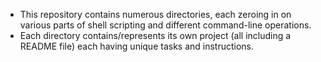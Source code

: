 - This repository contains numerous directories, each zeroing in on various parts of shell scripting and different command-line operations.
- Each directory contains/represents its own project (all including a README file) each having unique tasks and instructions.
